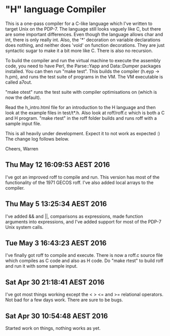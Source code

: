 "H" language Compiler
=====================

This is a one-pass compiler for a C-like language which I've written to
target Unix on the PDP-7. The language still looks vaguely like C, but there
are some important differences. Even though the language allows char and int,
there is only really int. Also, the '*' decoration on variable declarations
does nothing, and neither does 'void' on function decorations. They are just
syntactic sugar to make it a bit more like C. There is also no recursion.

To build the compiler and run the virtual machine to execute the assembly code,
you need to have Perl, the Parse::Yapp and Data::Dumper packages installed.
You can then run "make test". This builds the compiler (h.eyp -> h.pm), and
runs the test suite of programs in the VM. The VM executable is called a7out.

"make otest" runs the test suite with compiler optimisations on (which is
now the default).

Read the h_intro.html file for an introduction to the H language and then
look at the example files in test/t*.h. Also look at roff/roff.c which is both
a C and H program. "make rtest" in the roff folder builds and runs roff with
a sample input file.

This is all heavily under development. Expect it to not work as expected :)
The change log follows below.

Cheers, Warren

Thu May 12 16:09:53 AEST 2016
-----------------------------
I've got an improved roff to compile and run. This version has most of
the functionality of the 1971 GECOS roff. I've also added local arrays
to the compiler.

Thu May  5 13:25:34 AEST 2016
-----------------------------
I've added && and ||, comparisons as expressions, made function arguments
into expressions, and I've added support for most of the PDP-7 Unix
system calls.

Tue May  3 16:43:23 AEST 2016
-----------------------------
I've finally got roff to compile and execute. There is now a roff.c
source file which compiles as C code and also as H code. Do "make rtest"
to build roff and run it with some sample input.

Sat Apr 30 21:18:41 AEST 2016
-----------------------------
I've got most things working except the < > <= and >= relational operators.
Not bad for a few days work. There are sure to be bugs.

Sat Apr 30 10:54:48 AEST 2016
-----------------------------
Started work on things, nothing works as yet.
